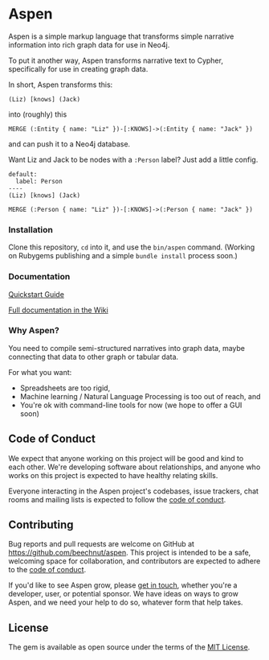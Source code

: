 # Aspen

Aspen is a simple markup language that transforms simple narrative information into rich graph data for use in Neo4j.

To put it another way, Aspen transforms narrative text to Cypher, specifically for use in creating graph data.

In short, Aspen transforms this:

```aspen
(Liz) [knows] (Jack)
```

into (roughly) this

```cypher
MERGE (:Entity { name: "Liz" })-[:KNOWS]->(:Entity { name: "Jack" })
```

and can push it to a Neo4j database.

Want Liz and Jack to be nodes with a `:Person` label? Just add a little config.

```aspen
default:
  label: Person
----
(Liz) [knows] (Jack)
```

```aspen
MERGE (:Person { name: "Liz" })-[:KNOWS]->(:Person { name: "Jack" })
```


### Installation

Clone this repository, `cd` into it, and use the `bin/aspen` command. (Working on Rubygems publishing and a simple `bundle install` process soon.)


### Documentation

[Quickstart Guide](https://github.com/thepeergroup/aspen/wiki/Quickstart-Guide)

[Full documentation in the Wiki](https://github.com/thepeergroup/aspen/wiki)


### Why Aspen?

You need to compile semi-structured narratives into graph data, maybe connecting that data to other graph or tabular data.

For what you want:

- Spreadsheets are too rigid,
- Machine learning / Natural Language Processing is too out of reach, and
- You're ok with command-line tools for now (we hope to offer a GUI soon)


## Code of Conduct

We expect that anyone working on this project will be good and kind to each other. We're developing software about relationships, and anyone who works on this project is expected to have healthy relating skills.

Everyone interacting in the Aspen project's codebases, issue trackers, chat rooms and mailing lists is expected to follow the [code of conduct](https://github.com/beechnut/aspen/blob/master/CODE_OF_CONDUCT.md).


## Contributing

Bug reports and pull requests are welcome on GitHub at https://github.com/beechnut/aspen. This project is intended to be a safe, welcoming space for collaboration, and contributors are expected to adhere to the [code of conduct](https://github.com/beechnut/aspen/blob/master/CODE_OF_CONDUCT.md).

If you'd like to see Aspen grow, please [get in touch](https://github.com/thepeergroup/aspen/discussions), whether you're a developer, user, or potential sponsor. We have ideas on ways to grow Aspen, and we need your help to do so, whatever form that help takes.


## License

The gem is available as open source under the terms of the [MIT License](https://opensource.org/licenses/MIT).

